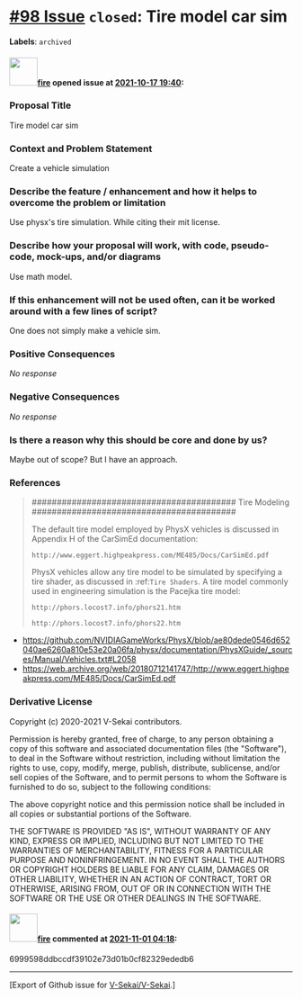 # [\#98 Issue](https://github.com/V-Sekai/V-Sekai/issues/98) `closed`: Tire model car sim
**Labels**: `archived`


#### <img src="https://avatars.githubusercontent.com/u/32321?u=c2e06a3d2b49a467aa907e54aa259516440267cc&v=4" width="50">[fire](https://github.com/fire) opened issue at [2021-10-17 19:40](https://github.com/V-Sekai/V-Sekai/issues/98):

### Proposal Title

Tire model car sim

### Context and Problem Statement

Create a vehicle simulation

### Describe the feature / enhancement and how it helps to overcome the problem or limitation

Use physx's tire simulation. While citing their mit license.

### Describe how your proposal will work, with code, pseudo-code, mock-ups, and/or diagrams

Use math model.

### If this enhancement will not be used often, can it be worked around with a few lines of script?

One does not simply make a vehicle sim.

### Positive Consequences

_No response_

### Negative Consequences

_No response_

### Is there a reason why this should be core and done by us?

Maybe out of scope? But I have an approach.

### References

> #########################################
> Tire Modeling
> #########################################
> 
> The default tire model employed by PhysX vehicles is discussed in Appendix H of the CarSimEd documentation:
> 
>     http://www.eggert.highpeakpress.com/ME485/Docs/CarSimEd.pdf
> 
> PhysX vehicles allow any tire model to be simulated by specifying a tire shader, as discussed in :ref:`Tire Shaders`.  A tire model commonly used in engineering simulation is the Pacejka tire model:
> 
>     http://phors.locost7.info/phors21.htm
> 
>     http://phors.locost7.info/phors22.htm

- https://github.com/NVIDIAGameWorks/PhysX/blob/ae80dede0546d652040ae6260a810e53e20a06fa/physx/documentation/PhysXGuide/_sources/Manual/Vehicles.txt#L2058
- https://web.archive.org/web/20180712141747/http://www.eggert.highpeakpress.com/ME485/Docs/CarSimEd.pdf




### Derivative License

Copyright (c) 2020-2021 V-Sekai contributors.

Permission is hereby granted, free of charge, to any person obtaining a copy
of this software and associated documentation files (the "Software"), to deal
in the Software without restriction, including without limitation the rights
to use, copy, modify, merge, publish, distribute, sublicense, and/or sell
copies of the Software, and to permit persons to whom the Software is
furnished to do so, subject to the following conditions:

The above copyright notice and this permission notice shall be included in all
copies or substantial portions of the Software.

THE SOFTWARE IS PROVIDED "AS IS", WITHOUT WARRANTY OF ANY KIND, EXPRESS OR
IMPLIED, INCLUDING BUT NOT LIMITED TO THE WARRANTIES OF MERCHANTABILITY,
FITNESS FOR A PARTICULAR PURPOSE AND NONINFRINGEMENT. IN NO EVENT SHALL THE
AUTHORS OR COPYRIGHT HOLDERS BE LIABLE FOR ANY CLAIM, DAMAGES OR OTHER
LIABILITY, WHETHER IN AN ACTION OF CONTRACT, TORT OR OTHERWISE, ARISING FROM,
OUT OF OR IN CONNECTION WITH THE SOFTWARE OR THE USE OR OTHER DEALINGS IN THE
SOFTWARE.


#### <img src="https://avatars.githubusercontent.com/u/32321?u=c2e06a3d2b49a467aa907e54aa259516440267cc&v=4" width="50">[fire](https://github.com/fire) commented at [2021-11-01 04:18](https://github.com/V-Sekai/V-Sekai/issues/98#issuecomment-955915511):

6999598ddbccdf39102e73d01b0cf82329ededb6


-------------------------------------------------------------------------------



[Export of Github issue for [V-Sekai/V-Sekai](https://github.com/V-Sekai/V-Sekai).]

